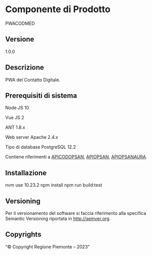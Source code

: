 # Componente di Prodotto

PWACODMED

## Versione

1.0.0

## Descrizione

PWA del Contatto Digitale.

## Prerequisiti di sistema

Node JS
10

Vue JS
2

ANT
1.8.x

Web server
Apache 2.4.x

Tipo di database
PostgreSQL 12.2

Contiene riferimenti a [APICODOPSAN](https://github.com/regione-piemonte/cod-fse/tree/main/apicodopsan), [APIOPSAN](https://github.com/regione-piemonte/webappmed-fse/blob/main/apicodopsan), [APIOPSANAURA](https://github.com/regione-piemonte/cod-fse/tree/main/apiopsanaura).

## Installazione

nvm use 10.23.2
npm install
npm run build:test

## Versioning

Per il versionamento del software si faccia riferimento alla specifica Semantic Versioning riportata in http://semver.org.

## Copyrights

“© Copyright Regione Piemonte – 2023”

